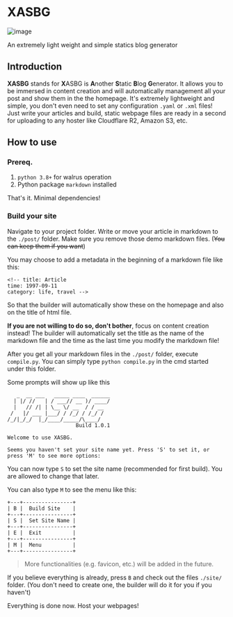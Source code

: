# XASBG
![image](https://github.com/xolyn/XASBG/assets/118642042/3ef82799-80a4-4025-9fdf-46b558f35423)

An extremely light weight and simple statics blog generator

## Introduction 
**XASBG** stands for **X**ASBG is **A**nother **S**tatic **B**log **G**enerator. It allows you to be immersed in content creation and will automatically management all your post and show them in the the homepage. It's extremely lightweight and simple, you don't even need to set any configuration `.yaml` or `.xml` files! Just write your articles and build, static webpage files are ready in a second for uploading to any hoster like Cloudflare R2, Amazon S3, etc. 

## How to use
### Prereq.
1. `python 3.8+` for walrus operation
2. Python package `markdown` installed

That's it. Minimal dependencies!

### Build your site
Navigate to your project folder. Write or move your article in markdown to the `./post/` folder. Make sure you remove those demo markdown files. (~~You can keep them if you want~~)

You may choose to add a metadata in the beginning of a markdown file like this:

```
<!-- title: Article
time: 1997-09-11
category: life, travel -->
```

So that the builder will automatically show these on the homepage and also on the title of html file.

**If you are not willing to do so, don't bother**, focus on content creation instead! The builder will automatically set the title as the name of the markdown file and the time as the last time you modify the markdown file! 

After you get all your markdown files in the `./post/` folder, execute `compile.py`. You can simply type `python compile.py` in the cmd started under this folder.

Some prompts will show up like this

```
   _  __ ___   _____ ____  ______
  | |/ //   | / ___// __ )/ ____/
  |   // /| | \__ \/ __  / / __
 /   |/ ___ |___/ / /_/ / /_/ /
/_/|_/_/  |_/____/_____/\____/
                      Build 1.0.1

Welcome to use XASBG.

Seems you haven't set your site name yet. Press 'S' to set it, or press 'M' to see more options:
```

You can now type `S` to set the site name (recommended for first build). You are allowed to change that later.

You can also type `M` to see the menu like this:
```
+---+----------------+
| B |  Build Site    |
+---+----------------+
| S |  Set Site Name |
+---+----------------+
| E |  Exit          |
+---+----------------+  
| M |  Menu          |
+---+----------------+
```

> More functionalities (e.g. favicon, etc.) will be added in the future.

If you believe everything is already, press `B` and check out the files `./site/` folder. (You don't need to create one, the builder will do it for you if you haven't)

Everything is done now. Host your webpages!
